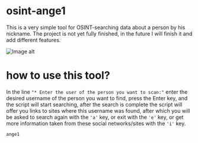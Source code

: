 # osint-ange1

This is a very simple tool for OSINT-searching data about a person by his nickname.
The project is not yet fully finished, in the future I will finish it and add different features.

![Image alt](https://github.com/d3adAnge1/osint-ange1/blob/main/image/osnt-angel_screenshot.png)

# how to use this tool?
In the line `"* Enter the user of the person you want to scan:"` enter the desired username of the person you want to find, press the Enter key, and the script will start searching, after the search is complete the script will offer you links to sites where this username was found, after which you will be asked to search again with the `'a'` key, or exit with the `'e'` key, or get more information taken from these social networks/sites with the `'i'` key.

```ange1```
